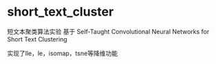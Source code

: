 # short_text_cluster
短文本聚类算法实验
基于
Self-Taught Convolutional Neural Networks for Short Text Clustering

实现了lle，le，isomap，tsne等降维功能